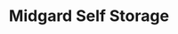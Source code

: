 ---
title: "Midgard Self Storage"
url: /stephens-city/midgard-self-storage/
shop: storage rental
---